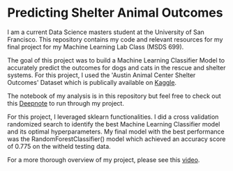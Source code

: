 # Predicting Shelter Animal Outcomes

I am a current Data Science masters student at the University of San Francisco. This repository contains my code and relevant resources for my final project for my Machine Learning Lab Class (MSDS 699). 

The goal of this project was to build a Machine Learning Classifier Model to accurately predict the outcomes for dogs and cats in the rescue and shelter systems.  For this project, I used the 'Austin Animal Center Shelter Outcomes' Dataset which is publically available on [Kaggle](https://www.kaggle.com/aaronschlegel/austin-animal-center-shelter-outcomes-and).

The notebook of my analysis is in this repository but feel free to check out this [Deepnote](https://deepnote.com/project/991bf65f-5702-4acf-9b2d-58cd25d741ba) to run through my project. 

For this project, I leveraged sklearn functionalities. I did a cross validation randomized search to identify the best Machine Learning Classifier model and its optimal hyperparameters. My final model with the best performance was the RandomForestClassifier() model which achieved an accuracy score of 0.775 on the witheld testing data.  

For a more thorough overview of my project, please see this [video](https://www.youtube.com/watch?v=Ta35A03J3D8). 
